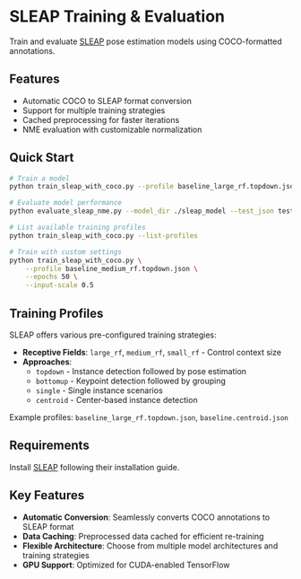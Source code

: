 # SLEAP Training & Evaluation

Train and evaluate [SLEAP](https://sleap.ai/) pose estimation models using COCO-formatted annotations.

## Features

- Automatic COCO to SLEAP format conversion
- Support for multiple training strategies
- Cached preprocessing for faster iterations
- NME evaluation with customizable normalization

## Quick Start

```bash
# Train a model
python train_sleap_with_coco.py --profile baseline_large_rf.topdown.json --output_dir ./sleap_model

# Evaluate model performance
python evaluate_sleap_nme.py --model_dir ./sleap_model --test_json test.json

# List available training profiles
python train_sleap_with_coco.py --list-profiles

# Train with custom settings
python train_sleap_with_coco.py \
    --profile baseline_medium_rf.topdown.json \
    --epochs 50 \
    --input-scale 0.5
```

## Training Profiles

SLEAP offers various pre-configured training strategies:

- **Receptive Fields**: `large_rf`, `medium_rf`, `small_rf` - Control context size
- **Approaches**: 
  - `topdown` - Instance detection followed by pose estimation
  - `bottomup` - Keypoint detection followed by grouping
  - `single` - Single instance scenarios
  - `centroid` - Center-based instance detection

Example profiles: `baseline_large_rf.topdown.json`, `baseline.centroid.json`

## Requirements

Install [SLEAP](https://sleap.ai/installation.html) following their installation guide.

## Key Features

- **Automatic Conversion**: Seamlessly converts COCO annotations to SLEAP format
- **Data Caching**: Preprocessed data cached for efficient re-training
- **Flexible Architecture**: Choose from multiple model architectures and training strategies
- **GPU Support**: Optimized for CUDA-enabled TensorFlow